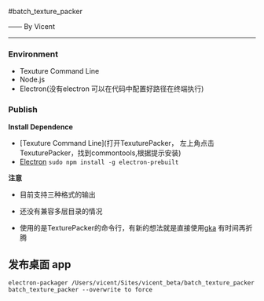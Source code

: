 #batch_texture_packer

—— By Vicent

-----------------------------------


### Environment

* Texuture Command Line
* Node.js
* Electron(没有electron 可以在代码中配置好路径在终端执行)

### Publish

**Install Dependence**

  * [Texuture Command Line](打开TexuturePacker， 左上角点击TexuturePacker，找到commontools,根据提示安装)
  * [Electron](https://nodejs.org/) `sudo npm install -g electron-prebuilt`

**注意**
  * 目前支持三种格式的输出

  * 还没有兼容多层目录的情况

  * 使用的是TexturePacker的命令行，有新的想法就是直接使用[gka](https://github.com/gkajs/gka) 有时间再折腾

## 发布桌面 app
  ```
  electron-packager /Users/vicent/Sites/vicent_beta/batch_texture_packer batch_texture_packer --overwrite to force
  ```

